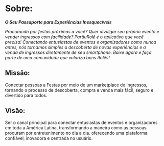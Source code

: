 # Sobre:

***O Seu Passaporte para Experiências Inesquecíveis***

*Procurando por festas próximas a você? Quer divulgar seu próprio evento e vender ingressos com facilidade? PartiuRolê é o aplicativo que você precisa! Conectando entusiastas de eventos e organizadores como nunca antes, nós tornamos simples a descoberta de novas experiências e a venda de ingressos diretamente de seu smartphone. Baixe agora e faça parte de uma comunidade que valoriza bons Rolês!*

## Missão:

Conectar pessoas a Festas por meio de um marketplace de ingressos, tornando o processo de descoberta, compra e venda mais fácil, seguro e divertido para todos.

## Visão:

Ser o canal principal para conectar entusiastas de eventos e organizadores em toda a América Latina, transformando a maneira como as pessoas procuram por entretenimento no dia a dia. oferecendo uma plataforma confiável, inovadora e centrada no usuário.